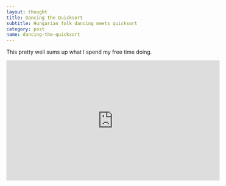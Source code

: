 ```yaml
---
layout: thought
title: Dancing the Quicksort
subtitle: Hungarian folk dancing meets quicksort
category: post
name: dancing-the-quicksort
---
```


This pretty well sums up what I spend my free time doing.

<iframe width="560" height="315"
src="https://www.youtube.com/embed/ywWBy6J5gz8" frameborder="0" allowfullscreen>
</iframe>

